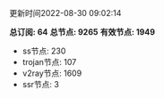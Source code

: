 更新时间2022-08-30 09:02:14

**总订阅: 64**
**总节点: 9265**
**有效节点: 1949**
- ss节点: 230
- trojan节点: 107
- v2ray节点: 1609
- ssr节点: 3
